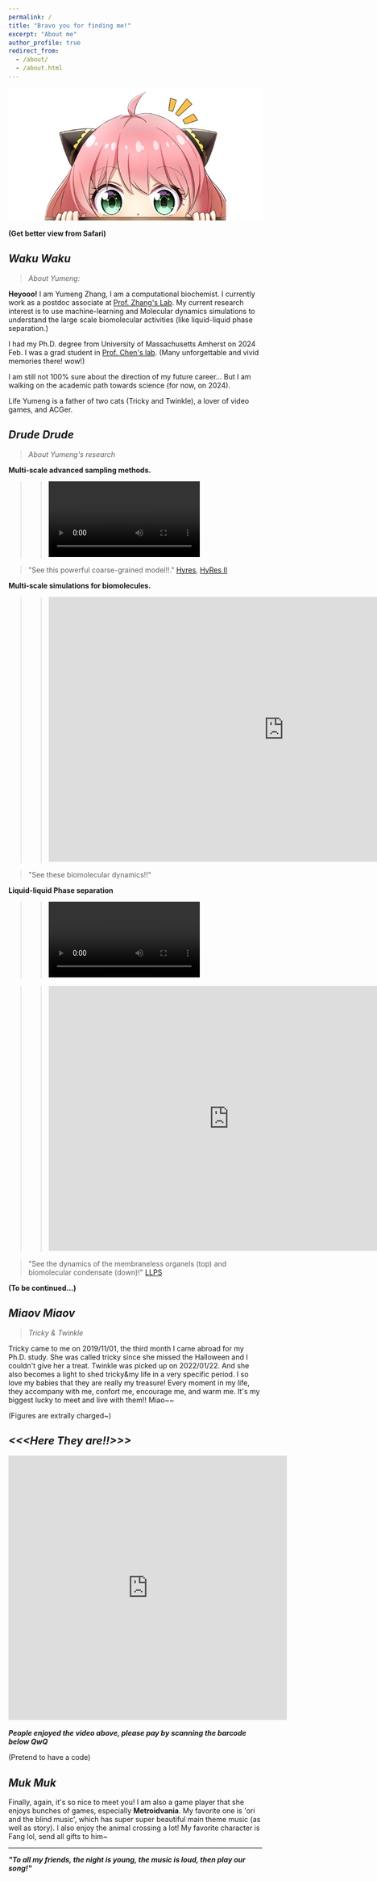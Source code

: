 ```yaml
---
permalink: /
title: "Bravo you for finding me!"
excerpt: "About me"
author_profile: true
redirect_from: 
  - /about/
  - /about.html
---
```


![Annia](../images/annia.png)

**(Get better view from Safari)**

## *Waku Waku*

> *About Yumeng:*

**Heyooo!** I am Yumeng Zhang, I am a computational biochemist. I currently work as a postdoc associate at [Prof. Zhang's Lab](https://zhanggroup.mit.edu/). My current research interest is to use machine-learning and Molecular dynamics simulations to understand the large scale biomolecular activities (like liquid-liquid phase separation.) 

I had my Ph.D. degree from University of Massachusetts Amherst on 2024 Feb. I was a grad student in [Prof. Chen's lab](https://people.chem.umass.edu/jchenlab/). (Many unforgettable and vivid  memories there! wow!)

I am still not 100% sure about the direction of my future career... But I am walking on the academic path towards science (for now, on 2024).

Life Yumeng is a father of two cats (Tricky and Twinkle), a lover of video games, and ACGer. 

## *Drude Drude*

> *About Yumeng's research*

**Multi-scale advanced sampling methods.**

>> ![HyRes_Model](../images/hyres_ani_trim.mp4)

> "See this powerful coarse-grained model!!." [Hyres](https://pubs.rsc.org/en/content/articlelanding/2017/cp/c7cp06736d), [HyRes II](https://pubs.acs.org/doi/abs/10.1021/acs.jcim.2c00974)

**Multi-scale simulations for biomolecules.**
>> <iframe width="933" height="525" src="https://www.youtube.com/embed/5FfRIcwVuv8" title="IDP_simulations_HyResII" frameborder="0" allow="accelerometer; autoplay; clipboard-write; encrypted-media; gyroscope; picture-in-picture; web-share" allowfullscreen></iframe>

> "See these biomolecular dynamics!!" 

**Liquid-liquid Phase separation**

>> ![MLOs_cell](../images/mlos_cell.mp4)

>> <iframe width="716" height="525" src="https://www.youtube.com/embed/WAdvFVA7R0g" title="Liquid-liquid Phase Separation" frameborder="0" allow="accelerometer; autoplay; clipboard-write; encrypted-media; gyroscope; picture-in-picture; web-share" allowfullscreen></iframe>

> "See the dynamics of the membraneless organels (top) and biomolecular condensate (down)!" [LLPS](https://pubs.acs.org/doi/full/10.1021/jacs.3c09195)

**(To be continued...)**

## *Miaov Miaov*

> *Tricky & Twinkle*

Tricky came to me on 2019/11/01, the third month I came abroad for my Ph.D. study. She was called tricky since she missed the Halloween and I couldn't give her a treat. Twinkle was picked up on 2022/01/22. And she also becomes a light to shed tricky&my life in a very specific period. I so love my babies that they are really my treasure! Every moment in my life, they accompany with me, confort me, encourage me, and warm me. It's my biggest lucky to meet and live with them!! Miao~~

(Figures are extrally charged~) 

## *<<<Here They are!!>>>*

<iframe width="553" height="524" src="https://www.youtube.com/embed/iHgesAk_Sik" title="Tricky&Twinkle" frameborder="0" allow="accelerometer; autoplay; clipboard-write; encrypted-media; gyroscope; picture-in-picture" allowfullscreen></iframe>

***People enjoyed the video above, please pay by scanning the barcode below QwQ***

(Pretend to have a code)

## *Muk Muk*

Finally, again, it's so nice to meet you! I am also a game player that she enjoys bunches of games, especially **Metroidvania**. My favorite one is 'ori and the blind music', which has super super beautiful main theme music (as well as story). I also enjoy the animal crossing a lot! My favorite character is Fang lol, send all gifts to him~ 

-----------------------------

***"To all my friends, the night is young, the music is loud, then play our song!"***
